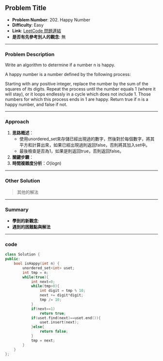 ## Problem Title

- **Problem Number**:  202. Happy Number
- **Difficulty**: Easy
- **Link**: [LeetCode 問題連結](https://leetcode.com/problems/happy-number/description/)
- **是否有先參考別人的觀念**: 無
---

### Problem Description

Write an algorithm to determine if a number n is happy.

A happy number is a number defined by the following process:

Starting with any positive integer, replace the number by the sum of the squares of its digits.
Repeat the process until the number equals 1 (where it will stay), or it loops endlessly in a cycle which does not include 1.
Those numbers for which this process ends in 1 are happy.
Return true if n is a happy number, and false if not.

---

### Approach

1. **思路概述**：
    - 使用unordered_set來存儲已經出現過的數字，然後對於每個數字，將其平方和計算出來，如果已經出現過則返回false，否則將其加入set中。
    - 最後檢查是否為1，如果是則返回true，否則返回false。
2. **關鍵步驟**：
3. **時間複雜度分析**：$O(logn)$  

---

### Other Solution

> 其他的解法

---
### Summary

- **學到的新觀念**:
- **遇到的困難點與解法**  

---

### code
```cpp
class Solution {
public:
    bool isHappy(int n) {
        unordered_set<int> uset;
        int tmp = n;
        while(true){
            int next=0;
            while(tmp>0){
                int digit = tmp % 10;
                next += digit*digit;
                tmp /= 10;
            }
            if(next==1)
                return true;
            if(uset.find(next)==uset.end()){
                uset.insert(next);
            }else{
                return false;
            }
            tmp = next;
        }
    }
};

```